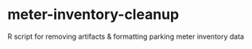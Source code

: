 # meter-inventory-cleanup
R script for removing artifacts &amp; formatting parking meter inventory data
